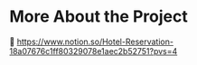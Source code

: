 # More About the Project
📌 https://www.notion.so/Hotel-Reservation-18a07676c1ff80329078e1aec2b52751?pvs=4 
